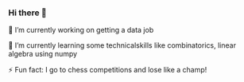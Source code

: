 ### Hi there 👋

🔭 I’m currently working on getting a data job

🌱 I’m currently learning some technicalskills like combinatorics, linear algebra using numpy

⚡ Fun fact: I go to chess competitions and lose like a champ!

<!--
**fishinatot/fishinatot** is a ✨ _special_ ✨ repository because its `README.md` (this file) appears on your GitHub profile.

Here are some ideas to get you started:

- 🔭 I’m currently working on ...
- 🌱 I’m currently learning ...
- 👯 I’m looking to collaborate on ...
- 🤔 I’m looking for help with ...
- 💬 Ask me about ...
- 📫 How to reach me: ...
- 😄 Pronouns: ...
- ⚡ Fun fact: ...
-->
